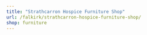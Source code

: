 ```yaml
---
title: "Strathcarron Hospice Furniture Shop"
url: /falkirk/strathcarron-hospice-furniture-shop/
shop: furniture
---
```

